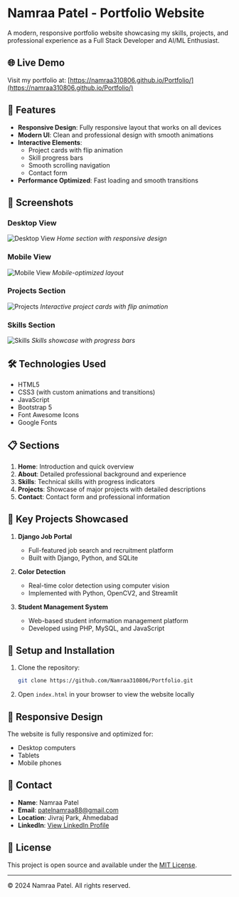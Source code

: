 # Namraa Patel - Portfolio Website

A modern, responsive portfolio website showcasing my skills, projects, and professional experience as a Full Stack Developer and AI/ML Enthusiast.

## 🌐 Live Demo
Visit my portfolio at: [https://namraa310806.github.io/Portfolio/](https://namraa310806.github.io/Portfolio/)

## 🚀 Features

- **Responsive Design**: Fully responsive layout that works on all devices
- **Modern UI**: Clean and professional design with smooth animations
- **Interactive Elements**: 
  - Project cards with flip animation
  - Skill progress bars
  - Smooth scrolling navigation
  - Contact form
- **Performance Optimized**: Fast loading and smooth transitions

## 📸 Screenshots

### Desktop View
![Desktop View](screenshots/desktop.png)
*Home section with responsive design*

### Mobile View
![Mobile View](screenshots/mobile.jpeg)
*Mobile-optimized layout*

### Projects Section
![Projects](screenshots/projects.png)
*Interactive project cards with flip animation*

### Skills Section
![Skills](screenshots/skills.png)
*Skills showcase with progress bars*

## 🛠️ Technologies Used

- HTML5
- CSS3 (with custom animations and transitions)
- JavaScript
- Bootstrap 5
- Font Awesome Icons
- Google Fonts

## 📋 Sections

1. **Home**: Introduction and quick overview
2. **About**: Detailed professional background and experience
3. **Skills**: Technical skills with progress indicators
4. **Projects**: Showcase of major projects with detailed descriptions
5. **Contact**: Contact form and professional information

## 🎯 Key Projects Showcased

1. **Django Job Portal**
   - Full-featured job search and recruitment platform
   - Built with Django, Python, and SQLite

2. **Color Detection**
   - Real-time color detection using computer vision
   - Implemented with Python, OpenCV2, and Streamlit

3. **Student Management System**
   - Web-based student information management platform
   - Developed using PHP, MySQL, and JavaScript

## 🔧 Setup and Installation

1. Clone the repository:
   ```bash
   git clone https://github.com/Namraa310806/Portfolio.git
   ```

2. Open `index.html` in your browser to view the website locally

## 📱 Responsive Design

The website is fully responsive and optimized for:
- Desktop computers
- Tablets
- Mobile phones

## 🤝 Contact

- **Name**: Namraa Patel
- **Email**: patelnamraa88@gmail.com
- **Location**: Jivraj Park, Ahmedabad
- **LinkedIn**: [View LinkedIn Profile](https://www.linkedin.com/in/namraa-patel-310806/)

## 📄 License

This project is open source and available under the [MIT License](LICENSE).

---

© 2024 Namraa Patel. All rights reserved.
